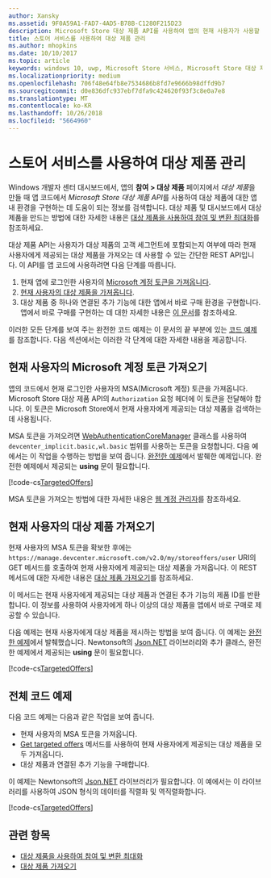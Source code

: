 ```yaml
---
author: Xansky
ms.assetid: 9F0A59A1-FAD7-4AD5-B78B-C1280F215D23
description: Microsoft Store 대상 제품 API를 사용하여 앱의 현재 사용자가 사용할 수 있는 대상 제품을 가져옵니다.
title: 스토어 서비스를 사용하여 대상 제품 관리
ms.author: mhopkins
ms.date: 10/10/2017
ms.topic: article
keywords: windows 10, uwp, Microsoft Store 서비스, Microsoft Store 대상 제품 API, 대상 제품
ms.localizationpriority: medium
ms.openlocfilehash: 706f48e64fb8e7534686b8fd7e9666b98dffd9b7
ms.sourcegitcommit: d0e836dfc937ebf7dfa9c424620f93f3c8e0a7e8
ms.translationtype: MT
ms.contentlocale: ko-KR
ms.lasthandoff: 10/26/2018
ms.locfileid: "5664960"
---
```

# <a name="manage-targeted-offers-using-store-services"></a>스토어 서비스를 사용하여 대상 제품 관리

Windows 개발자 센터 대시보드에서, 앱의 **참여 > 대상 제품** 페이지에서 *대상 제품*을 만들 때 앱 코드에서 *Microsoft Store 대상 제품 API*를 사용하여 대상 제품에 대한 앱 내 환경을 구현하는 데 도움이 되는 정보를 검색합니다. 대상 제품 및 대시보드에서 대상 제품을 만드는 방법에 대한 자세한 내용은 [대상 제품을 사용하여 참여 및 변환 최대화](../publish/use-targeted-offers-to-maximize-engagement-and-conversions.md)를 참조하세요.

대상 제품 API는 사용자가 대상 제품의 고객 세그먼트에 포함되는지 여부에 따라 현재 사용자에게 제공되는 대상 제품을 가져오는 데 사용할 수 있는 간단한 REST API입니다. 이 API를 앱 코드에 사용하려면 다음 단계를 따릅니다.

1.  현재 앱에 로그인한 사용자의 [Microsoft 계정 토큰을 가져옵니다](#obtain-a-microsoft-account-token).
2.  [현재 사용자의 대상 제품을 가져옵니다](#get-targeted-offers).
3.  대상 제품 중 하나와 연결된 추가 기능에 대한 앱에서 바로 구매 환경을 구현합니다. 앱에서 바로 구매를 구현하는 데 대한 자세한 내용은 [이 문서](enable-in-app-purchases-of-apps-and-add-ons.md)를 참조하세요.

이러한 모든 단계를 보여 주는 완전한 코드 예제는 이 문서의 끝 부분에 있는 [코드 예제](#code-example)를 참조합니다. 다음 섹션에서는 이러한 각 단계에 대한 자세한 내용을 제공합니다.

<span id="obtain-a-microsoft-account-token" />

## <a name="get-a-microsoft-account-token-for-the-current-user"></a>현재 사용자의 Microsoft 계정 토큰 가져오기

앱의 코드에서 현재 로그인한 사용자의 MSA(Microsoft 계정) 토큰을 가져옵니다. Microsoft Store 대상 제품 API의 ```Authorization``` 요청 헤더에 이 토큰을 전달해야 합니다. 이 토큰은 Microsoft Store에서 현재 사용자에게 제공되는 대상 제품을 검색하는 데 사용됩니다.

MSA 토큰을 가져오려면 [WebAuthenticationCoreManager](https://docs.microsoft.com/uwp/api/windows.security.authentication.web.core.webauthenticationcoremanager) 클래스를 사용하여 ```devcenter_implicit.basic,wl.basic``` 범위를 사용하는 토큰을 요청합니다. 다음 예에서는 이 작업을 수행하는 방법을 보여 줍니다. [완전한 예제](#code-example)에서 발췌한 예제입니다. 완전한 예제에서 제공되는 **using** 문이 필요합니다.

[!code-cs[TargetedOffers](./code/StoreServicesExamples_TargetedOffers/cs/TargetedOffers.cs#GetMSAToken)]

MSA 토큰을 가져오는 방법에 대한 자세한 내용은 [웹 계정 관리자](../security/web-account-manager.md)를 참조하세요.

<span id="get-targeted-offers" />

## <a name="get-the-targeted-offers-for-the-current-user"></a>현재 사용자의 대상 제품 가져오기

현재 사용자의 MSA 토큰을 확보한 후에는 ```https://manage.devcenter.microsoft.com/v2.0/my/storeoffers/user``` URI의 GET 메서드를 호출하여 현재 사용자에게 제공되는 대상 제품을 가져옵니다. 이 REST 메서드에 대한 자세한 내용은 [대상 제품 가져오기](get-targeted-offers.md)를 참조하세요.

이 메서드는 현재 사용자에게 제공되는 대상 제품과 연결된 추가 기능의 제품 ID를 반환합니다. 이 정보를 사용하여 사용자에게 하나 이상의 대상 제품을 앱에서 바로 구매로 제공할 수 있습니다.

다음 예제는 현재 사용자에게 대상 제품을 제시하는 방법을 보여 줍니다. 이 예제는 [완전한 예제](#code-example)에서 발췌했습니다. Newtonsoft의 [Json.NET](http://www.newtonsoft.com/json) 라이브러리와 추가 클래스, 완전한 예제에서 제공되는 **using** 문이 필요합니다.

[!code-cs[TargetedOffers](./code/StoreServicesExamples_TargetedOffers/cs/TargetedOffers.cs#GetTargetedOffers)]

<span id="code-example" />

## <a name="complete-code-example"></a>전체 코드 예제

다음 코드 예제는 다음과 같은 작업을 보여 줍니다.

* 현재 사용자의 MSA 토큰을 가져옵니다.
* [Get targeted offers](get-targeted-offers.md) 메서드를 사용하여 현재 사용자에게 제공되는 대상 제품을 모두 가져옵니다.
* 대상 제품과 연결된 추가 기능을 구매합니다.

이 예제는 Newtonsoft의 [Json.NET](http://www.newtonsoft.com/json) 라이브러리가 필요합니다. 이 예에서는 이 라이브러리를 사용하여 JSON 형식의 데이터를 직렬화 및 역직렬화합니다.

[!code-cs[TargetedOffers](./code/StoreServicesExamples_TargetedOffers/cs/TargetedOffers.cs#GetTargetedOffersSample)]

## <a name="related-topics"></a>관련 항목

* [대상 제품을 사용하여 참여 및 변환 최대화](../publish/use-targeted-offers-to-maximize-engagement-and-conversions.md)
* [대상 제품 가져오기](get-targeted-offers.md)
